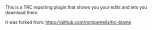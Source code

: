 This is a TRC reporting  plugin that shows you your edits and lets you download them. 


It was forked from:  https://github.com/romipetrelis/trc-blame 